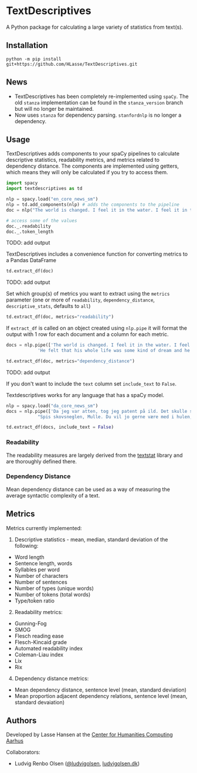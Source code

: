 <!-- 
[![PyPI version](https://badge.fury.io/py/tomsup.svg)](https://pypi.org/project/tomsup/)
[![Code style: flake8](https://img.shields.io/badge/Code%20Style-flake8-blue)](https://pypi.org/project/flake8/)
[![pip downloads](https://img.shields.io/pypi/dm/textdescriptives.svg)](https://crate.io/packages/textdescriptives)
[![python versions](https://img.shields.io/pypi/pyversions/textdescriptives?colorB=blue)](https://pypi.org/project/textdescriptives/)
-->




# TextDescriptives

A Python package for calculating a large variety of statistics from text(s).

## Installation
`python -m pip install git+https://github.com/HLasse/TextDescriptives.git`

## News

* TextDescriptives has been completely re-implemented using `spaCy`. The old `stanza` implementation can be found in the `stanza_version` branch but will no longer be maintained. 
* Now uses `stanza` for dependency parsing. `stanfordnlp` is no longer a dependency.

## Usage
 
TextDescriptives adds components to your spaCy pipelines to calculate descriptive statistics, readability metrics, and metrics related to dependency distance. The components are implemented using getters, which means they will only be calculated if you try to access them. 

```py
import spacy
import textdescriptives as td

nlp = spacy.load("en_core_news_sm")
nlp = td.add_components(nlp) # adds the components to the pipeline
doc = nlp("The world is changed. I feel it in the water. I feel it in the earth. I smell it in the air. Much that once was is lost, for none now live who remember it.")

# access some of the values
doc._.readability
doc._.token_length
```

TODO: add output

TextDescriptives includes a convenience function for converting metrics to a Pandas DataFrame

```py
td.extract_df(doc)
```

TODO: add output

Set which group(s) of metrics you want to extract using the `metrics` parameter (one or more of `readability`, `dependency_distance`, `descriptive_stats`, defaults to `all`)
```py
td.extract_df(doc, metrics="readability")
```

If `extract_df` is called on an object created using `nlp.pipe` it will format the output with 1 row for each document and a column for each metric.
```py
docs = nlp.pipe(['The world is changed. I feel it in the water. I feel it in the earth. I smell it in the air. Much that once was is lost, for none now live who remember it.',
            'He felt that his whole life was some kind of dream and he sometimes wondered whose it was and whether they were enjoying it.'])

td.extract_df(doc, metrics="dependency_distance")
```

TODO: add output

If you don't want to include the `text` column set `include_text` to `False`.


Textdescriptives works for any language that has a spaCy model.
```py
nlp = spacy.load("da_core_news_sm")
docs = nlp.pipe(['Da jeg var atten, tog jeg patent på ild. Det skulle senere vise sig at blive en meget indbringende forretning',
            "Spis skovsneglen, Mulle. Du vil jo gerne være med i hulen, ikk'?"])

td.extract_df(docs, include_text = False)
```

### Readability

The readability measures are largely derived from the [textstat](https://github.com/shivam5992/textstat) library and are thoroughly defined there.

### Dependency Distance
Mean dependency distance can be used as a way of measuring the average syntactic complexity of a text. 

## Metrics
Metrics currently implemented:

1. Descriptive statistics - mean, median, standard deviation of the following:
  * Word length
  * Sentence length, words
  * Syllables per word
  * Number of characters
  * Number of sentences
  * Number of types (unique words)
  * Number of tokens (total words)
  * Type/toḱen ratio

2. Readability metrics:
  * Gunning-Fog
  * SMOG
  * Flesch reading ease
  * Flesch-Kincaid grade
  * Automated readability index
  * Coleman-Liau index
  * Lix
  * Rix
  
 4. Dependency distance metrics:
  * Mean dependency distance, sentence level (mean, standard deviation)
  * Mean proportion adjacent dependency relations, sentence level (mean, standard devaiation)
  
  ## Authors

  Developed by Lasse Hansen at the [Center for Humanities Computing Aarhus](https://chcaa.io)

  Collaborators:

  *  Ludvig Renbo Olsen ([@ludvigolsen]( https://github.com/ludvigolsen ), [ludvigolsen.dk]( http://ludvigolsen.dk ))
